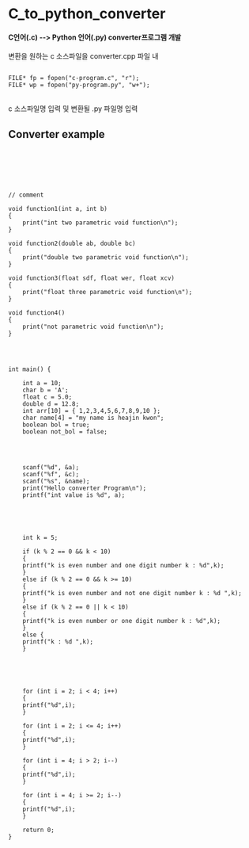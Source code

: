 # C_to_python_converter
<h4> C언어(.c) --> Python 언어(.py) converter프로그램 개발 </h4>
<a> 변환을 원하는 c 소스파일을 converter.cpp 파일 내</a>
<pre>
<code>
FILE* fp = fopen("c-program.c", "r");
FILE* wp = fopen("py-program.py", "w+");
</code>
</pre>
<a>c 소스파일명 입력 및 변환될 .py 파일명 입력</a>

## Converter example

<pre>
<code>


</code>
</pre>

<pre>
<code>
// comment

void function1(int a, int b)
{
	print("int two parametric void function\n");
}

void function2(double ab, double bc)
{
	print("double two parametric void function\n");
}

void function3(float sdf, float wer, float xcv)
{
	print("float three parametric void function\n");
}

void function4()
{
	print("not parametric void function\n");
}

</code>
</pre>

<pre>
<code>
int main() {

	int a = 10;
	char b = 'A';
	float c = 5.0;
	double d = 12.8;
	int arr[10] = { 1,2,3,4,5,6,7,8,9,10 };
	char name[4] = "my name is heajin kwon";
	boolean bol = true;
	boolean not_bol = false;
	
</code>
</pre>

<pre>
<code>
	scanf("%d", &a);
	scanf("%f", &c);
	scanf("%s", &name);
	print("Hello converter Program\n");
	printf("int value is %d", a);


</code>
</pre>

<pre>
<code>
	int k = 5;

	if (k % 2 == 0 && k < 10)
	{		
	printf("k is even number and one digit number k : %d",k); 
	}
	else if (k % 2 == 0 && k >= 10)
	{
	printf("k is even number and not one digit number k : %d ",k);
	}
	else if (k % 2 == 0 || k < 10)
	{
	printf("k is even number or one digit number k : %d",k);
	}
	else {
	printf("k : %d ",k);
	}


</code>
</pre>

<pre>
<code>
	for (int i = 2; i < 4; i++)
	{
	printf("%d",i);
	}

	for (int i = 2; i <= 4; i++)
	{
	printf("%d",i);
	}

	for (int i = 4; i > 2; i--)
	{
	printf("%d",i);
	}

	for (int i = 4; i >= 2; i--)
	{
	printf("%d",i);
	}

	return 0;
}

</code>
</pre>
